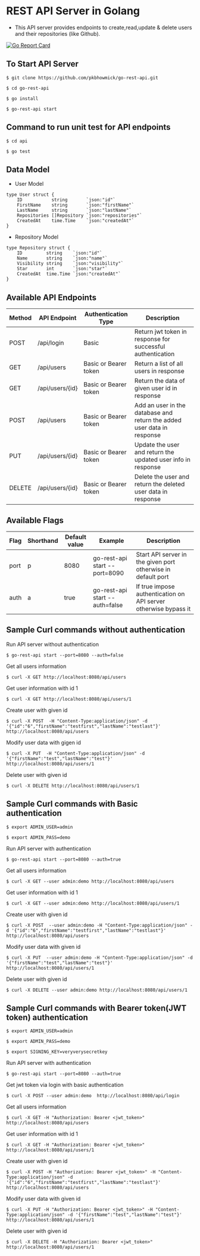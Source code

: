 # REST API Server in Golang

- This API server provides endpoints to create,read,update & delete users and their repositories (like Github).
  
[![Go Report Card](https://goreportcard.com/badge/github.com/pkbhowmick/go-rest-api)](https://goreportcard.com/report/github.com/pkbhowmick/go-rest-api)

## To Start API Server
```$ git clone https://github.com/pkbhowmick/go-rest-api.git```

```$ cd go-rest-api```

```$ go install```

```$ go-rest-api start```

## Command to run unit test for API endpoints
```$ cd api```

```$ go test```

## Data Model

- User Model
``````
type User struct {
	ID           string       `json:"id"`
	FirstName    string       `json:"firstName"`
	LastName     string       `json:"lastName"`
	Repositories []Repository `json:"repositories"`
	CreatedAt    time.Time    `json:"createdAt"`
}
``````
- Repository Model
``````
type Repository struct {
	ID         string    `json:"id"`
	Name       string    `json:"name"`
	Visibility string    `json:"visibility"`
	Star       int       `json:"star"`
	CreatedAt  time.Time `json:"createdAt"`
}
``````

## Available API Endpoints

|  Method | API Endpoint  | Authentication Type | Description |
|---|---|---|---|
|POST| /api/login | Basic | Return jwt token in response for successful authentication
|GET| /api/users | Basic or Bearer token | Return a list of all users in response| 
|GET| /api/users/{id} | Basic or Bearer token| Return the data of given user id in response| 
|POST| /api/users | Basic or Bearer token |Add an user in the database and return the added user data in response | 
|PUT| /api/users/{id} | Basic or Bearer token |Update the user and return the updated user info in response| 
|DELETE| /api/users/{id} | Basic or Bearer token |Delete the user and return the deleted user data in response| 

## Available Flags

| Flag | Shorthand | Default value | Example | Description
|---|---|---|---|---|
|port|p|8080| go-rest-api start --port=8090 | Start API server in the given port otherwise in default port
|auth|a|true| go-rest-api start --auth=false | If true impose authentication on API server otherwise bypass it

## Sample Curl commands without authentication

Run API server without authentication

```shell
$ go-rest-api start --port=8080 --auth=false
``` 

Get all users information

```shell
$ curl -X GET http://localhost:8080/api/users
``` 

Get user information with id 1

```shell
$ curl -X GET http://localhost:8080/api/users/1
```

Create user with given id

```shell
$ curl -X POST  -H "Content-Type:application/json" -d '{"id":"6","firstName":"testfirst","lastName":"testlast"}' http://localhost:8080/api/users
``` 

Modify user data with gigen id

```shell
$ curl -X PUT  -H "Content-Type:application/json" -d '{"firstName":"test","lastName":"test"}' http://localhost:8080/api/users/1
``` 

Delete user with given id

```shell
$ curl -X DELETE http://localhost:8080/api/users/1
``` 

## Sample Curl commands with Basic authentication

```shell
$ export ADMIN_USER=admin
```

```shell
$ export ADMIN_PASS=demo
```

Run API server with authentication

```shell
$ go-rest-api start --port=8080 --auth=true
``` 

Get all users information

```shell
$ curl -X GET --user admin:demo http://localhost:8080/api/users
``` 

Get user information with id 1

```shell
$ curl -X GET --user admin:demo http://localhost:8080/api/users/1
``` 

Create user with given id

```shell
$ curl -X POST  --user admin:demo -H "Content-Type:application/json" -d '{"id":"6","firstName":"testfirst","lastName":"testlast"}' http://localhost:8080/api/users
``` 

Modify user data with given id

```shell
$ curl -X PUT  --user admin:demo -H "Content-Type:application/json" -d '{"firstName":"test","lastName":"test"}' http://localhost:8080/api/users/1
``` 

Delete user with given id

```shell
$ curl -X DELETE --user admin:demo http://localhost:8080/api/users/1
``` 

## Sample Curl commands with Bearer token(JWT token) authentication

```shell
$ export ADMIN_USER=admin
```

```shell
$ export ADMIN_PASS=demo
```

```shell
$ export SIGNING_KEY=veryverysecretkey
```

Run API server with authentication

```shell
$ go-rest-api start --port=8080 --auth=true
``` 

Get jwt token via login with basic authentication

```shell
$ curl -X POST --user admin:demo  http://localhost:8080/api/login
``` 

Get all users information

```shell
$ curl -X GET -H "Authorization: Bearer <jwt_token>"  http://localhost:8080/api/users
``` 

Get user information with id 1

```shell
$ curl -X GET -H "Authorization: Bearer <jwt_token>" http://localhost:8080/api/users/1
``` 

Create user with given id

```shell
$ curl -X POST -H "Authorization: Bearer <jwt_token>" -H "Content-Type:application/json" -d '{"id":"6","firstName":"testfirst","lastName":"testlast"}' http://localhost:8080/api/users
``` 

Modify user data with given id

```shell
$ curl -X PUT -H "Authorization: Bearer <jwt_token>" -H "Content-Type:application/json" -d '{"firstName":"test","lastName":"test"}' http://localhost:8080/api/users/1 
``` 

Delete user with given id

```shell
$ curl -X DELETE -H "Authorization: Bearer <jwt_token>" http://localhost:8080/api/users/1
``` 